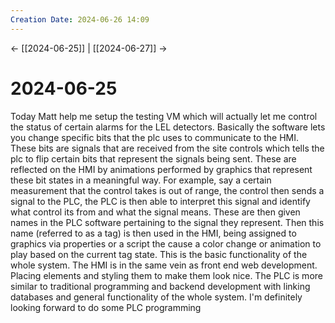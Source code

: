 ```yaml
---
Creation Date: 2024-06-26 14:09
---
```


<- [[2024-06-25]] | [[2024-06-27]]  ->

# 2024-06-25
Today Matt help me setup the testing VM which will actually let me control the status of certain alarms for the LEL detectors. Basically the software lets you change specific bits that the plc uses to communicate to the HMI. These bits are signals that are received from the site controls which tells the plc to flip certain bits that represent the signals being sent. These are reflected on the HMI by animations performed by graphics that represent these bit states in a meaningful way. For example, say a certain measurement that the control takes is out of range, the control then sends a signal to the PLC, the PLC is then able to interpret this signal and identify what control its from and what the signal means. These are then given names in the PLC software pertaining to the signal they represent. Then this name (referred to as a tag) is then used in the HMI, being assigned to graphics via properties or a script the cause a color change or animation to play based on the current tag state. This is the basic functionality of the whole system. The HMI is in the same vein as front end web development. Placing elements and styling them to make them look nice. The PLC is more similar to traditional programming and backend development with linking databases and general functionality of the whole system. I'm definitely looking forward to do some PLC programming 